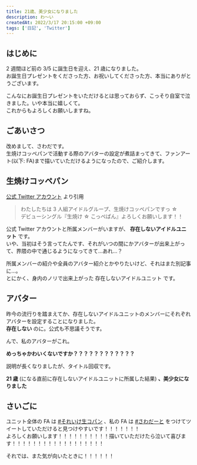 ```yaml
---
title: 21歳、美少女になりました
description: わ～い
createdAt: 2022/3/17 20:15:00 +09:00
tags: ['日記', 'Twitter']
---
```


## はじめに

2 週間ほど前の 3/5 に誕生日を迎え、21 歳になりました。  
お誕生日プレゼントをくださった方、お祝いしてくださった方、本当にありがとうございます。

<tweet-embed url="https://twitter.com/09224/status/1499767651681595392"></tweet-embed>

こんなにお誕生日プレゼントをいただけるとは思っておらず、こっそり自室で泣きました。いや本当に嬉しくて。  
これからもよろしくお願いしますね。

## ごあいさつ

改めまして、さわだです。  
生焼けコッペパンで活動する際のアバターの設定が煮詰まってきて、ファンアート(以下: FA)まで描いていただけるようになったので、ご紹介します。

## 生焼けコッペパン

[公式 Twitter アカウント](https://twitter.com/kuruntyu_love) より引用

> わたしたちは 3 人組アイドルグループ、生焼けコッペパンですっ ☆  
> デビューシングル『生焼け ☆ こっぺぱん』よろしくお願いします！！

公式 Twitter アカウントと所属メンバーがいますが、 **存在しないアイドルユニット** です。  
いや、当初はそう言ってたんです、それがいつの間にかアバターが出来上がって、界隈の中で通じるようになってきて…あれ…？

所属メンバーの紹介や全員のアバター紹介とかやりたいけど、それはまた別記事に…。  
とにかく、身内のノリで出来上がった 存在しないアイドルユニット です。

## アバター

昨今の流行りを踏まえてか、存在しないアイドルユニットのメンバーにそれぞれアバターを設定することになりました。  
**存在しない** のに。公式も不思議そうです。

<tweet-embed url="https://twitter.com/kuruntyu_love/status/1503335094899027969"></tweet-embed>

んで、私のアバターがこれ。

<tweet-embed url="https://twitter.com/kuruntyu_love/status/1502591751122345987"></tweet-embed>

**めっちゃかわいくないですか？？？？？？？？？？？？**

説明が長くなりましたが、タイトル回収です。

**21 歳** (になる直前に存在しないアイドルユニットに所属した結果) **、美少女になりました**

## さいごに

ユニット全体の FA は [#それいけ生コパン](https://twitter.com/search?q=%23%E3%81%9D%E3%82%8C%E3%81%84%E3%81%91%E7%94%9F%E3%82%B3%E3%83%91%E3%83%B3) 、私の FA は [#さわだーと](https://twitter.com/search?q=%23%E3%81%95%E3%82%8F%E3%81%A0%E3%83%BC%E3%81%A8) をつけてツイートしていただけると見つけやすいです！！！！！！！  
よろしくお願いします！！！！！！！！！！描いていただけたら泣いて喜びます！！！！！！！！！！！！！！！！！！

それでは、また気が向いたときに！！！！！！
